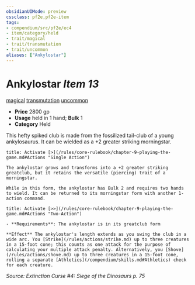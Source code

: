 ```yaml
---
obsidianUIMode: preview
cssclass: pf2e,pf2e-item
tags:
- compendium/src/pf2e/ec4
- item/category/held
- trait/magical
- trait/transmutation
- trait/uncommon
aliases: ["Ankylostar"]
---
```

# Ankylostar *Item 13*  
[magical](/rules/traits/magical.md)  [transmutation](/rules/traits/transmutation.md)  [uncommon](/rules/traits/uncommon.md)  

- **Price** 2800 gp
- **Usage** held in 1 hand; **Bulk** 1
- **Category** Held

This hefty spiked club is made from the fossilized tail-club of a young ankylosaurus. It can be wielded as a +2 greater striking morningstar.

```ad-embed-ability
title: Activate [>](/rules/core-rulebook/chapter-9-playing-the-game.md#Actions "Single Action")

The ankylostar grows and transforms into a +2 greater striking greatclub, but it retains the versatile (piercing) trait of a morningstar.

While in this form, the ankylostar has Bulk 2 and requires two hands to wield. It can be returned to its morningstar form with another 1-action command.
```

```ad-embed-ability
title: Activate [>>](/rules/core-rulebook/chapter-9-playing-the-game.md#Actions "Two-Action")

- **Requirements**: The ankylostar is in its greatclub form

**Effect** The ankylostar's length extends as you swing the club in a wide arc. You [Strike](/rules/actions/strike.md) up to three creatures in a 15-foot cone; this counts as one attack for the purpose of calculating your multiple attack penalty. Alternatively, you [Shove](/rules/actions/shove.md) up to three creatures in a 15-foot cone, rolling a separate [Athletics](/compendium/skills.md#Athletics) check for each creature.
```

*Source: Extinction Curse #4: Siege of the Dinosaurs p. 75*